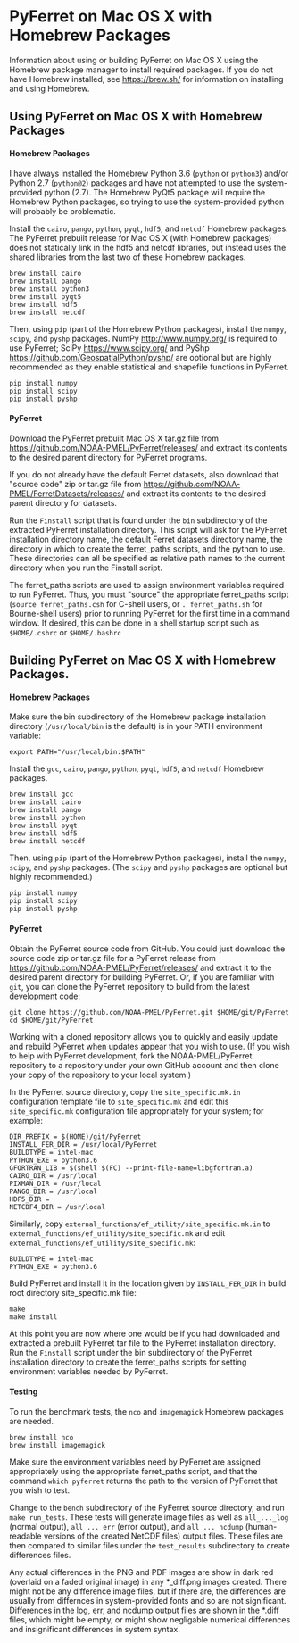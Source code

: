 # PyFerret on Mac OS X with Homebrew Packages
Information about using or building PyFerret on Mac OS X using
the Homebrew package manager to install required packages.
If you do not have Homebrew installed, see https://brew.sh/
for information on installing and using Homebrew.

## Using PyFerret on Mac OS X with Homebrew Packages

#### Homebrew Packages

I have always installed the Homebrew Python 3.6 (`python` or `python3`)
and/or Python 2.7 (`python@2`) packages and have not attempted to use
the system-provided python (2.7).
The Homebrew PyQt5 package will require the Homebrew Python packages,
so trying to use the system-provided python will probably be problematic.

Install the `cairo`, `pango`, `python`, `pyqt`, `hdf5`, and `netcdf`
Homebrew packages.
The PyFerret prebuilt release for Mac OS X (with Homebrew packages)
does not statically link in the hdf5 and netcdf libraries, but instead
uses the shared libraries from the last two of these Homebrew packages.

    brew install cairo
    brew install pango
    brew install python3
    brew install pyqt5
    brew install hdf5
    brew install netcdf

Then, using `pip` (part of the Homebrew Python packages), install
the `numpy`, `scipy`, and `pyshp` packages.
NumPy http://www.numpy.org/ is required to use PyFerret;
SciPy https://www.scipy.org/ and
PyShp https://github.com/GeospatialPython/pyshp/
are optional but are highly recommended as they enable
statistical and shapefile functions in PyFerret.

    pip install numpy
    pip install scipy
    pip install pyshp

#### PyFerret

Download the PyFerret prebuilt Mac OS X tar.gz file from
https://github.com/NOAA-PMEL/PyFerret/releases/ and extract its
contents to the desired parent directory for PyFerret programs.

If you do not already have the default Ferret datasets, also download
that "source code" zip or tar.gz file from
https://github.com/NOAA-PMEL/FerretDatasets/releases/
and extract its contents to the desired parent directory for datasets.

Run the `Finstall` script that is found under the `bin` subdirectory
of the extracted PyFerret installation directory.
This script will ask for the PyFerret installation directory name,
the default Ferret datasets directory name, the directory in which
to create the ferret_paths scripts, and the python to use.
These directories can all be specified as relative path names to the
current directory when you run the Finstall script.

The ferret_paths scripts are used to assign environment variables
required to run PyFerret.
Thus, you must "source" the appropriate ferret_paths script
(`source ferret_paths.csh` for C-shell users, or `. ferret_paths.sh`
for Bourne-shell users) prior to running PyFerret for the first
time in a command window.
If desired, this can be done in a shell startup script such as
`$HOME/.cshrc` or `$HOME/.bashrc`



## Building PyFerret on Mac OS X with Homebrew Packages.

#### Homebrew Packages

Make sure the bin subdirectory of the Homebrew package installation
directory (`/usr/local/bin` is the default) is in your PATH environment
variable:

    export PATH="/usr/local/bin:$PATH"

Install the `gcc`, `cairo`, `pango`, `python`, `pyqt`, `hdf5`, and
`netcdf` Homebrew packages.

    brew install gcc
    brew install cairo
    brew install pango
    brew install python
    brew install pyqt
    brew install hdf5
    brew install netcdf

Then, using `pip` (part of the Homebrew Python packages), install the
`numpy`, `scipy`, and `pyshp` packages.  (The `scipy` and `pyshp`
packages are optional but highly recommended.)

    pip install numpy
    pip install scipy
    pip install pyshp

#### PyFerret

Obtain the PyFerret source code from GitHub.
You could just download the source code zip or tar.gz file for a PyFerret
release from https://github.com/NOAA-PMEL/PyFerret/releases/ and extract
it to the desired parent directory for building PyFerret.
Or, if you are familiar with `git`, you can clone the PyFerret repository
to build from the latest development code:

    git clone https://github.com/NOAA-PMEL/PyFerret.git $HOME/git/PyFerret
    cd $HOME/git/PyFerret

Working with a cloned repository allows you to quickly and easily update
and rebuild PyFerret when updates appear that you wish to use.
(If you wish to help with PyFerret development, fork the NOAA-PMEL/PyFerret
repository to a repository under your own GitHub account and then clone your
copy of the repository to your local system.)

In the PyFerret source directory, copy the `site_specific.mk.in` configuration
template file to `site_specific.mk` and edit this `site_specific.mk`
configuration file appropriately for your system; for example:

    DIR_PREFIX = $(HOME)/git/PyFerret
    INSTALL_FER_DIR = /usr/local/PyFerret
    BUILDTYPE = intel-mac
    PYTHON_EXE = python3.6
    GFORTRAN_LIB = $(shell $(FC) --print-file-name=libgfortran.a)
    CAIRO_DIR = /usr/local
    PIXMAN_DIR = /usr/local
    PANGO_DIR = /usr/local
    HDF5_DIR =
    NETCDF4_DIR = /usr/local

Similarly, copy `external_functions/ef_utility/site_specific.mk.in` to
`external_functions/ef_utility/site_specific.mk` and edit
`external_functions/ef_utility/site_specific.mk`:

    BUILDTYPE = intel-mac
    PYTHON_EXE = python3.6

Build PyFerret and install it in the location given by `INSTALL_FER_DIR`
in build root directory site_specific.mk file:

    make
    make install

At this point you are now where one would be if you had downloaded and
extracted a prebuilt PyFerret tar file to the PyFerret installation
directory.
Run the `Finstall` script under the bin subdirectory of the PyFerret
installation directory to create the ferret_paths scripts for setting
environment variables needed by PyFerret.

#### Testing

To run the benchmark tests, the `nco` and `imagemagick` Homebrew
packages are needed.

    brew install nco
    brew install imagemagick

Make sure the environment variables need by PyFerret are assigned
appropriately using the appropriate ferret_paths script, and that
the command `which pyferret` returns the path to the version of
PyFerret that you wish to test.

Change to the `bench` subdirectory of the PyFerret source directory,
and run `make run_tests`.
These tests will generate image files as well as `all_..._log`
(normal output), `all_..._err` (error output), and `all_..._ncdump`
(human-readable versions of the created NetCDF files) output files.
These files are then compared to similar files under the `test_results`
subdirectory to create differences files.

Any actual differences in the PNG and PDF images are show in dark red
(overlaid on a faded original image) in any *_diff.png images created.
There might not be any difference image files, but if there are, the
differences are usually from differnces in system-provided fonts and
so are not significant.
Differences in the log, err, and ncdump output files are shown in the
*.diff files, which might be empty, or might show negligable numerical
differences and insignificant differences in system syntax.

